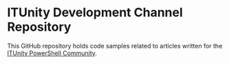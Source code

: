ITUnity Development Channel Repository
======================================

This GitHub repository holds code samples related to articles written for the [ITUnity PowerShell Community](http://www.itunity.com/).

